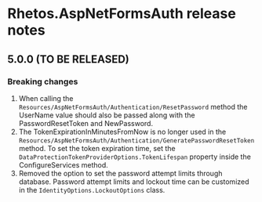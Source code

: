 # Rhetos.AspNetFormsAuth release notes

## 5.0.0 (TO BE RELEASED)

### Breaking changes

1. When calling the `Resources/AspNetFormsAuth/Authentication/ResetPassword` method the UserName value should also be passed along with the PasswordResetToken and NewPassword.
2. The TokenExpirationInMinutesFromNow is no longer used in the `Resources/AspNetFormsAuth/Authentication/GeneratePasswordResetToken` method.
   To set the token expiration time, set the `DataProtectionTokenProviderOptions.TokenLifespan` property inside the ConfigureServices method.
3. Removed the option to set the password attempt limits through database. Password attempt limits and lockout time can be customized in the `IdentityOptions.LockoutOptions` class.
